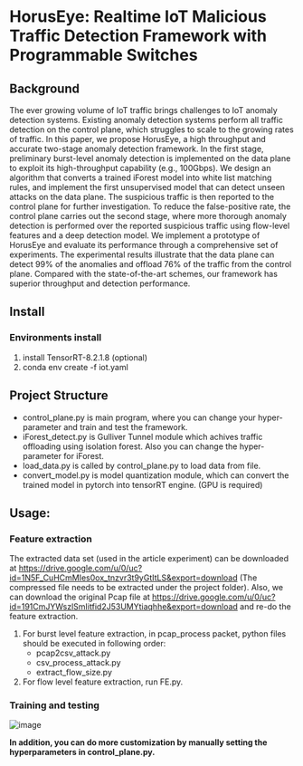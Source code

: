 # HorusEye: Realtime IoT Malicious Traffic Detection Framework with Programmable Switches

## Background
The ever growing volume of IoT traffic brings challenges to IoT anomaly detection systems. Existing anomaly detection systems perform all traffic detection on the control plane, which struggles to scale to the growing rates of traffic. In this paper, we propose HorusEye, a high throughput and accurate two-stage anomaly detection framework. In the first stage, preliminary burst-level anomaly detection is implemented on the data plane to exploit its high-throughput capability (e.g., 100Gbps). We design an algorithm that converts a trained iForest model into white list matching rules, and implement the first unsupervised model that can detect unseen attacks on the data plane. The suspicious traffic is then reported to the control plane for further investigation. To reduce the false-positive rate, the control plane carries out the second stage, where more thorough anomaly detection is performed over the reported suspicious traffic using flow-level features and a deep detection model. We implement a prototype of HorusEye and evaluate its performance through a comprehensive set of experiments. The experimental results illustrate that the data plane can detect 99% of the anomalies and offload 76% of the traffic from the control plane. Compared with the state-of-the-art schemes, our framework has superior throughput and detection performance.

## Install
### Environments install
1.  install TensorRT-8.2.1.8 (optional)   
2.  conda env create -f iot.yaml

## Project Structure
- control_plane.py is main program, where you can change your hyper-parameter and train and test the framework.  
- iForest_detect.py is Gulliver Tunnel module which achives traffic offloading using isolation forest. Also you can change the hyper-parameter for iForest.  
- load_data.py is called by control_plane.py to load data from file.  
- convert_model.py is model quantization module, which can convert the trained model in pytorch into tensorRT engine. (GPU is required)


## Usage:  

### Feature extraction
The extracted data set (used in the article experiment) can be downloaded at
<https://drive.google.com/u/0/uc?id=1N5F_CuHCmMIes0ox_tnzvr3t9yGtItLS&export=download>
(The compressed file needs to be extracted under the project folder).
Also, we can download the original Pcap file at <https://drive.google.com/u/0/uc?id=191CmJYWszlSmIitfid2J53UMYtiaqhhe&export=download> and re-do the feature extraction.
1.  For burst level feature extraction, in pcap_process packet, python files should be executed in following order:
    - pcap2csv_attack.py
    - csv_process_attack.py
    - extract_flow_size.py
2.  For flow level feature extraction, run FE.py.  


### Training and testing
![image](https://github.com/vicTorKd/HorusEye/assets/81010941/5fdb402a-d8b8-4511-8d5e-6a34925f87ea)
  
 **In addition, you can do more customization by manually setting the hyperparameters in control_plane.py.**

